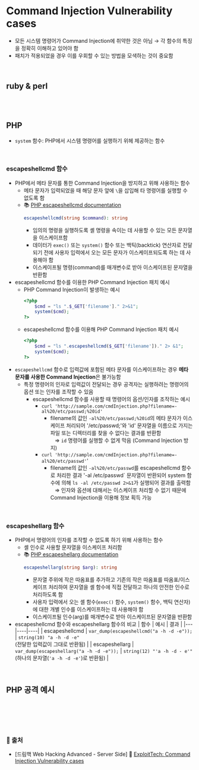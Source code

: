 # Command Injection Vulnerability cases
* 모든 시스템 명령어가 Command Injection에 취약한 것은 아님 → 각 함수의 특징을 정확히 이해하고 있어야 함
* 패치가 적용되었을 경우 이를 우회할 수 있는 방법을 모색하는 것이 중요함

<br/>

## ruby & perl


<br/><br/>

## PHP
* ```system``` 함수: PHP에서 시스템 명령어를 실행하기 위헤 제공하는 함수

<br/>

### escapeshellcmd 함수
* PHP에서 메타 문자를 통한 Command Injection을 방지하고 위해 사용하는 함수
    - 메타 문자가 입력되었을 때 해당 문자 앞에 ```\```을 삽입해 타 명령어를 실행할 수 없도록 함
    - 📚 [PHP escapeshellcmd documentation](https://www.php.net/manual/en/function.escapeshellcmd.php)
        ```php
        escapeshellcmd(string $command): string
        ```
        + 임의의 명령을 실행하도록 셸 명령을 속이는 데 사용할 수 있는 모든 문자열을 이스케이프함
        + 데이터가 ```exec()``` 또는 ```system()``` 함수 또는 백틱(backtick) 연산자로 전달되기 전에 사용자 입력에서 오는 모든 문자가 이스케이프되도록 하는 데 사용해야 함
        + 이스케이프될 명령(command)를 매개변수로 받아 이스케이프된 문자열을 반환함
* escapeshellcmd 함수를 이용한 PHP Command Injection 패치 예시
    - PHP Command Injection이 발생하는 예시
        ```php
        <?php
            $cmd = "ls ".$_GET['filename']." 2>&1";
            system($cmd);
        ?>
        ```
    - escapeshellcmd 함수를 이용해 PHP Command Injection 패치 예시
        ```php
        <?php
            $cmd = "ls ".escapeshellcmd($_GET['filename'])." 2> &1";
            system($cmd);
        ?>
        ```
* ```escapeshellcmd``` 함수로 입력값에 포함된 메타 문자를 이스케이프하는 경우 **메타 문자를 사용한 Command Injection**은 불가능함
    - 특정 명령어의 인자로 입력값이 전달되는 경우 공격자는 실행하려는 명령어의 옵션 또는 인자를 조작할 수 있음
        + escapeshellcmd 함수를 사용할 때 명령어의 옵션/인자를 조작하는 예시
            - ```curl 'http://sample.com/cmdInjection.php?filename=-al%20/etc/passwd;%20id'```
                + filename의 값인 ```-al%20/etc/passwd;%20id```의 메타 문자가 이스케이프 처리되어 '/etc/passwd;'와 'id' 문자열을 이름으로 가지는 파일 또는 디렉터리를 찾을 수 없다는 결과를 반환함 <br/> &nbsp;&nbsp; ⇒ ```id``` 명령어를 실행할 수 없게 막음 (Command Injection 방지)
            - ```curl 'http://sample.com/cmdInjection.php?filename=-al%20/etc/passwd'```'
                + filename의 값인 ```-al%20/etc/passwd```를 escapeshellcmd 함수로 처리한 결과 '-al /etc/passwd` 문자열이 반환되어 system 함수에 의해 ```ls -al /etc/passwd 2>&1```가 실행되어 결과를 출력함 <br/> &nbsp;&nbsp; ⇒ 인자와 옵션에 대해서는 이스케이프 처리할 수 없기 때문에 Command Injection을 이용해 정보 획득 가능

<br/>

### escapeshellarg 함수
* PHP에서 명령어의 인자를 조작할 수 없도록 하기 위해 사용하는 함수
    - 셸 인수로 사용할 문자열을 이스케이프 처리함
    - 📚 [PHP escapeshellarg documentation](https://www.php.net/manual/en/function.escapeshellarg.php)
        ```php
        escapeshellarg(string $arg): string
        ```
        + 문자열 주위에 작은 따옴표를 추가하고 기존의 작은 따옴표를 따옴표/이스케이프 처리하여 문자열을 셸 함수에 직접 전달하고 하나의 안전한 인수로 처리하도록 함
        + 사용자 입력에서 오는 셸 함수(```exec()``` 함수, ```system()``` 함수, 백틱 연산자)에 대한 개별 인수를 이스케이프하는 데 사용해야 함
        + 이스케이프될 인수(arg)를 매개변수로 받아 이스케이프된 문자열을 반환함
* escapeshellcmd 함수와 escapeshellarg 함수의 비교
    | 함수 | 예시 | 결과 |
    |---|----|----|
    | escapeshellcmd | ```var_dump(escapeshellcmd("a -h -d -e"));``` | ```string(10) "a -h -d -e"``` <br/>(전달한 입력값이 그대로 반환됨) |
    | escapeshellarg | ```var_dump(escapeshellarg("a -h -d -e"));``` | ```string(12) "'a -h -d - e'"``` <br/>(하나의 문자열(```'a -h -d -e'```)로 반환됨) |

<br/>

## PHP 공격 예시



<br/><br/><br/><br/>
### 🔖 출처
* [드림핵 Web Hacking Advanced - Server Side] 📌 [ExploitTech: Command Injection Vulnerability cases](https://dreamhack.io/lecture/courses/296)
